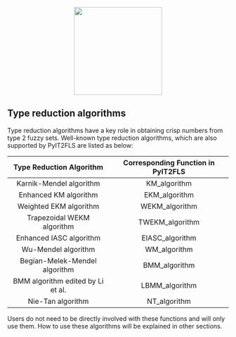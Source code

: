 <p align="center"><img src="https://raw.githubusercontent.com/Haghrah/PyIT2FLS/master/PyIT2FLS_icon.png" width="200"/></p>

## Type reduction algorithms
Type reduction algorithms have a key role in obtaining crisp numbers from type 2 fuzzy sets. Well-known type reduction algorithms, which are also supported by PyIT2FLS are listed as below:

|  Type Reduction Algorithm     | Corresponding Function in PyIT2FLS |
|:-----------------------------:|:----------------------------------:|
| Karnik-Mendel algorithm       | KM_algorithm |
| Enhanced KM algorithm         | EKM_algorithm |
| Weighted EKM algorithm        | WEKM_algorithm |
| Trapezoidal WEKM algorithm    | TWEKM_algorithm |
| Enhanced IASC algorithm       | EIASC_algorithm |
| Wu-Mendel algorithm           | WM_algorithm |
| Begian-Melek-Mendel algorithm | BMM_algorithm |
| BMM algorithm edited by Li et al.| LBMM_algorithm |
| Nie-Tan algorithm             | NT_algorithm |

Users do not need to be directly involved with these functions and will only use them. How to use these algorithms will be explained in other sections.

